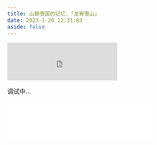 ```yaml
---
title: 山巅雪国的记忆.「龙脊雪山」
date: 2023-1-20 12:31:03
aside: false
---
```

<head>
    <meta charset="UTF-8">
    <meta http-equiv="X-UA-Compatible" content="IE=edge">
    <meta name="viewport" content="width=device-width, initial-scale=1.0">
    <link rel="icon" type="image/x-icon" href="favicon.ico">
    <title>Daily Music Sharing</title>
    <body><div class="center"></div>
    <script src="https://cdn.staticfile.org/jquery/1.10.2/jquery.min.js"></script>
    <iframe frameborder="no" border="0" marginwidth="0" marginheight="0" width=50% height=86 id="music"
        src="https://music.163.com/outchain/player?type=2&id=1833805536&auto=1&height=66"></iframe>
</head>

调试中...

<iframe frameborder="no" border="0" marginwidth="0" marginheight="0" width=330 height=86 src="//music.163.com/outchain/player?type=2&id=1833805536&auto=1&height=66"></iframe>
